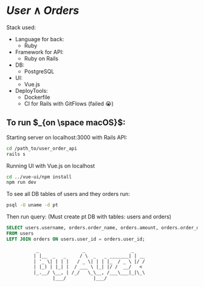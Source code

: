 # $User$ $\land$ $Orders$
Stack used: 
- Language for back:
  - Ruby
- Framework for API:
  - Ruby on Rails
- DB:
  - PostgreSQL 
- UI:
  - Vue.js
- DeployTools:
  - Dockerfile 
  - CI for Rails with GitFlows (failed 😭)

## To run $_{on  \space macOS}$:
Starting server on localhost:3000 with Rails API: 
```zsh
cd /path_to/user_order_api
rails s 
```

Running UI with Vue.js on localhost 
```zsh
cd ../vue-ui/npm install  
npm run dev  
```

To see all DB tables of users and they orders run:

```zsh
psql -U uname -d pt
```

Then run query: (Must create pt DB with tables: users and orders)
```SQL
SELECT users.username, orders.order_name, orders.amount, orders.order_date
FROM users
LEFT JOIN orders ON users.user_id = orders.user_id;
```
```txt
           _                _                 _    
          | |__  _   _     / \  _   _ _______| | __
          | '_ \| | | |   / _ \| | | |_  / _ \ |/ /
          | |_) | |_| |  / ___ \ |_| |/ /  __/   < 
          |_.__/ \__, | /_/   \_\__, /___\___|_|\_\
                 |___/          |___/       
```
